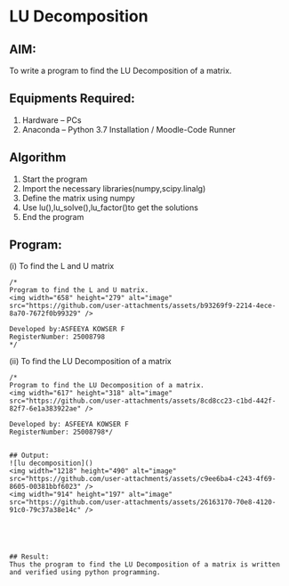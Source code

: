 # LU Decomposition 

## AIM:
To write a program to find the LU Decomposition of a matrix.

## Equipments Required:
1. Hardware – PCs
2. Anaconda – Python 3.7 Installation / Moodle-Code Runner

## Algorithm
1. Start the program
2. Import the necessary libraries(numpy,scipy.linalg)
3. Define the matrix using numpy
4. Use lu(),lu_solve(),lu_factor()to get the solutions
5. End the program


## Program:
(i) To find the L and U matrix
```
/*
Program to find the L and U matrix.
<img width="658" height="279" alt="image" src="https://github.com/user-attachments/assets/b93269f9-2214-4ece-8a70-7672f0b99329" />

Developed by:ASFEEYA KOWSER F
RegisterNumber: 25008798
*/
```
(ii) To find the LU Decomposition of a matrix
```
/*
Program to find the LU Decomposition of a matrix.
<img width="617" height="318" alt="image" src="https://github.com/user-attachments/assets/8cd8cc23-c1bd-442f-82f7-6e1a383922ae" />

Developed by: ASFEEYA KOWSER F
RegisterNumber: 25008798*/


## Output:
![lu decomposition]()
<img width="1218" height="490" alt="image" src="https://github.com/user-attachments/assets/c9ee6ba4-c243-4f69-8605-00381bbf6023" />
<img width="914" height="197" alt="image" src="https://github.com/user-attachments/assets/26163170-70e8-4120-91c0-79c37a38e14c" />





## Result:
Thus the program to find the LU Decomposition of a matrix is written and verified using python programming.

